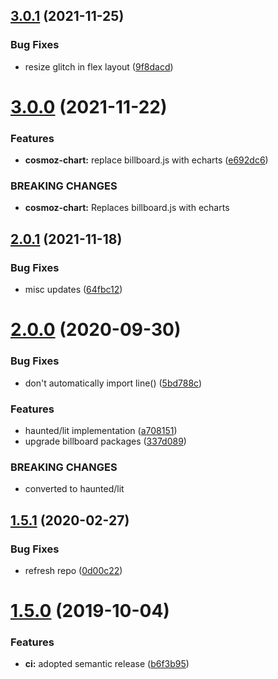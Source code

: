## [3.0.1](https://github.com/Neovici/cosmoz-charts/compare/v3.0.0...v3.0.1) (2021-11-25)


### Bug Fixes

* resize glitch in flex layout ([9f8dacd](https://github.com/Neovici/cosmoz-charts/commit/9f8dacde977b14dc22d532128763f173b1f41703))

# [3.0.0](https://github.com/Neovici/cosmoz-charts/compare/v2.0.1...v3.0.0) (2021-11-22)


### Features

* **cosmoz-chart:** replace billboard.js with echarts ([e692dc6](https://github.com/Neovici/cosmoz-charts/commit/e692dc67d6e3e6a53378af9ee452ba04f9d6785f))


### BREAKING CHANGES

* **cosmoz-chart:** Replaces billboard.js with echarts

## [2.0.1](https://github.com/Neovici/cosmoz-charts/compare/v2.0.0...v2.0.1) (2021-11-18)


### Bug Fixes

* misc updates ([64fbc12](https://github.com/Neovici/cosmoz-charts/commit/64fbc122f57ad08b3d2268fb62781bde6eb823eb))

# [2.0.0](https://github.com/Neovici/cosmoz-charts/compare/v1.5.1...v2.0.0) (2020-09-30)


### Bug Fixes

* don't automatically import line() ([5bd788c](https://github.com/Neovici/cosmoz-charts/commit/5bd788cbbfb309c7be73e22465f591c5292acb7e))


### Features

* haunted/lit implementation ([a708151](https://github.com/Neovici/cosmoz-charts/commit/a70815121c53ce18b170bdd3082ca59b8e5ab00b))
* upgrade billboard packages ([337d089](https://github.com/Neovici/cosmoz-charts/commit/337d089ade6c4933372d0d5a24b57f0c91566843))


### BREAKING CHANGES

* converted to haunted/lit

## [1.5.1](https://github.com/Neovici/cosmoz-charts/compare/v1.5.0...v1.5.1) (2020-02-27)


### Bug Fixes

* refresh repo ([0d00c22](https://github.com/Neovici/cosmoz-charts/commit/0d00c2250f97594a31cbfebf5244b4f40a2bc884))

# [1.5.0](https://github.com/Neovici/cosmoz-charts/compare/v1.4.0...v1.5.0) (2019-10-04)


### Features

* **ci:** adopted semantic release ([b6f3b95](https://github.com/Neovici/cosmoz-charts/commit/b6f3b95))
